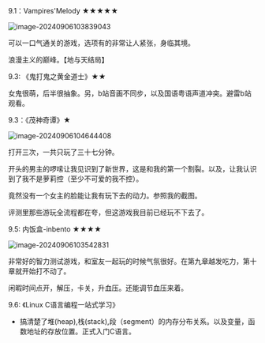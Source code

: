 9.1：Vampires'Melody ★★★★★

![image-20240906103839043](https://fastly.jsdelivr.net/gh/MrXnneHang/blog_img/BlogHosting/img/24/09/202409061038933.png)

可以一口气通关的游戏，选项有的非常让人紧张，身临其境。

浪漫主义的巅峰。【地与天结局】

9.3: 《鬼打鬼之黄金道士》★★

女鬼很萌，后半很抽象。另，b站音画不同步，以及国语粤语声道冲突。避雷b站观看。

9.3：《茂神奇谭》★

![image-20240906104644408](https://fastly.jsdelivr.net/gh/MrXnneHang/blog_img/BlogHosting/img/24/09/202409061046483.png)

打开三次，一共只玩了三十七分钟。

开头的男主的啰嗦让我见识到了新世界，这是和我的第一个割裂。以及，让我认识到了我不是萝莉控（至少不可爱的我不控）。

竟然没有一个女主的脸能让我有玩下去的动力。参照我的截图。

评测里那些游玩全流程都在夸，但这游戏我目前已经玩不下去了。

9.5: 内饭盒-inbento ★★★★

![image-20240906103542831](https://fastly.jsdelivr.net/gh/MrXnneHang/blog_img/BlogHosting/img/24/09/202409061035318.png)

非常好的智力测试游戏，和室友一起玩的时候气氛很好。在第九章越发吃力，第十章就开始打不动了。

闲暇时间点开，解压，卡关，升血压。还能调节血压来着。



9.6: 《Linux C语言编程一站式学习》

* 搞清楚了堆(heap),栈(stack),段（segment）的内存分布关系。以及变量，函数地址的存放位置。正式入门C语言。